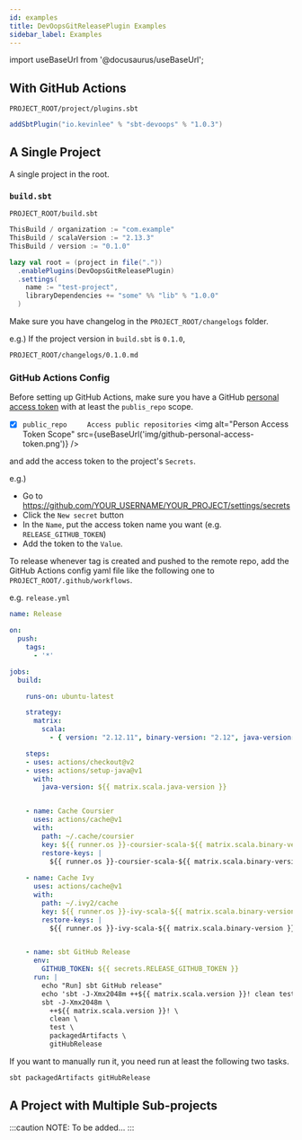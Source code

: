 ```yaml
---
id: examples
title: DevOopsGitReleasePlugin Examples
sidebar_label: Examples
---
```

import useBaseUrl from '@docusaurus/useBaseUrl';

## With GitHub Actions

`PROJECT_ROOT/project/plugins.sbt`
```scala
addSbtPlugin("io.kevinlee" % "sbt-devoops" % "1.0.3")
```

## A Single Project

A single project in the root.

### `build.sbt`

`PROJECT_ROOT/build.sbt`
```scala
ThisBuild / organization := "com.example"
ThisBuild / scalaVersion := "2.13.3"
ThisBuild / version := "0.1.0"

lazy val root = (project in file("."))
  .enablePlugins(DevOopsGitReleasePlugin)
  .settings(
    name := "test-project",
    libraryDependencies += "some" %% "lib" % "1.0.0"
  )
```

Make sure you have changelog in the `PROJECT_ROOT/changelogs` folder.

e.g.)
If the project version in `build.sbt` is `0.1.0`,

`PROJECT_ROOT/changelogs/0.1.0.md` 


### GitHub Actions Config
Before setting up GitHub Actions, make sure you have a GitHub 
[personal access token](https://github.com/settings/tokens) 
with at least the `publis_repo` scope.  
- [X] `public_repo     Access public repositories`
  <img alt="Person Access Token Scope" src={useBaseUrl('img/github-personal-access-token.png')} />

and add the access token to the project's `Secrets`.

e.g.)
* Go to https://github.com/YOUR_USERNAME/YOUR_PROJECT/settings/secrets
* Click the `New secret` button
* In the `Name`, put the access token name you want (e.g. `RELEASE_GITHUB_TOKEN`)
* Add the token to the `Value`.

To release whenever tag is created and pushed to the remote repo, 
add the GitHub Actions config yaml file like the following one to 
`PROJECT_ROOT/.github/workflows`.

e.g. `release.yml`
```yaml
name: Release

on:
  push:
    tags:
      - '*'

jobs:
  build:

    runs-on: ubuntu-latest

    strategy:
      matrix:
        scala:
          - { version: "2.12.11", binary-version: "2.12", java-version: "8" }

    steps:
    - uses: actions/checkout@v2
    - uses: actions/setup-java@v1
      with:
        java-version: ${{ matrix.scala.java-version }}


    - name: Cache Coursier
      uses: actions/cache@v1
      with:
        path: ~/.cache/coursier
        key: ${{ runner.os }}-coursier-scala-${{ matrix.scala.binary-version }}-${{ hashFiles('**/*.sbt') }}-${{ hashFiles('**/build.properties') }}
        restore-keys: |
          ${{ runner.os }}-coursier-scala-${{ matrix.scala.binary-version }}-
  
    - name: Cache Ivy
      uses: actions/cache@v1
      with:
        path: ~/.ivy2/cache
        key: ${{ runner.os }}-ivy-scala-${{ matrix.scala.binary-version }}-${{ hashFiles('**/*.sbt') }}-${{ hashFiles('**/build.properties') }}
        restore-keys: |
          ${{ runner.os }}-ivy-scala-${{ matrix.scala.binary-version }}-


    - name: sbt GitHub Release
      env:
        GITHUB_TOKEN: ${{ secrets.RELEASE_GITHUB_TOKEN }}
      run: |
        echo "Run] sbt GitHub release"
        echo 'sbt -J-Xmx2048m ++${{ matrix.scala.version }}! clean test packagedArtifacts'
        sbt -J-Xmx2048m \
          ++${{ matrix.scala.version }}! \
          clean \
          test \
          packagedArtifacts \
          gitHubRelease

```

If you want to manually run it, you need run at least the following two tasks.
```bash
sbt packagedArtifacts gitHubRelease
```

## A Project with Multiple Sub-projects
:::caution NOTE:
To be added...
:::

